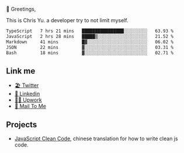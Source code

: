 👋 Greetings, 

This is Chris Yu. a developer try to not limit myself. 


<!--START_SECTION:waka-->

```txt
TypeScript   7 hrs 21 mins   ████████████████░░░░░░░░░   63.93 %
JavaScript   2 hrs 28 mins   █████▒░░░░░░░░░░░░░░░░░░░   21.52 %
Markdown     41 mins         █▓░░░░░░░░░░░░░░░░░░░░░░░   06.02 %
JSON         22 mins         ▓░░░░░░░░░░░░░░░░░░░░░░░░   03.31 %
Bash         18 mins         ▓░░░░░░░░░░░░░░░░░░░░░░░░   02.71 %
```

<!--END_SECTION:waka-->

## Link me

- [🏖️ Twitter](https://twitter.com/yuetong3yu)
- [🧳 Linkedin](https://www.linkedin.com/in/yuetong3yu)
- [👨‍💻 Upwork](https://www.upwork.com/freelancers/~019f5d35fda67374fb)
- [📧 Mail To Me](mailto:yuetong3yu@gmail.com)


## Projects 

- [JavaScript Clean Code](https://js-clean-code-cn.vercel.app/), chinese translation for how to write clean js code.
